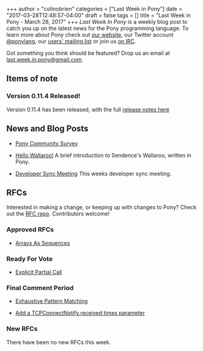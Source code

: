 +++
author = "colinobrien"
categories = ["Last Week in Pony"]
date = "2017-03-28T12:48:57-04:00"
draft = false
tags = []
title = "Last Week in Pony - March 28, 2017"
+++
_Last Week In Pony_ is a weekly blog post to catch you up on the latest news for the Pony programming language. To learn more about Pony check out [our website](ponylang.org), our Twitter account [@ponylang](https://twitter.com/ponylang), our [users' mailing list](https://pony.groups.io/g/user) or join us [on IRC](https://webchat.freenode.net/?channels=%23ponylang). 

Got something you think should be featured? Drop us an email at [last.week.in.pony@gmail.com](mailto:last.week.in.pony@gmail.com).
<!--more-->


## Items of note

### Version 0.11.4 Released!
  
Version 0.11.4 has been released, with the full [release notes here](https://pony.groups.io/g/user/topic/pony_0_11_4_has_been_released/4652245?p=,,,20,0,0,0::recentpostdate%2Fsticky,,,20,2,0,4652245)

## News and Blog Posts
  
- [Pony Community Survey](https://docs.google.com/forms/d/e/1FAIpQLScBNr5dPPCVYchRukAm-sFR3wipndVJiua3xHr8CslohVFRlg/viewform?c=0&w=1&usp=send_form)

- [Hello Wallaroo!](http://engineering.sendence.com/2017/03/hello-wallaroo/) A brief introduction to Sendence's Wallaroo, written in Pony.

- [Developer Sync Meeting](https://pony.groups.io/g/dev/files/Pony%20Sync/March%2022,%202017) This weeks developer sync meeting.

## RFCs

Interested in making a change, or keeping up with changes to Pony? Check out the [RFC repo](https://github.com/ponylang/rfcs). Contributors welcome!

### Approved RFCs
  
- [Arrays As Sequences](https://github.com/ponylang/rfcs/pull/84)

### Ready For Vote
  
- [Explicit Partial Call](https://github.com/ponylang/rfcs/pull/82)

### Final Comment Period
  
- [Exhaustive Pattern Matching](https://github.com/ponylang/rfcs/pull/86)

- [Add a TCPConnectNotify.received times parameter](https://github.com/ponylang/rfcs/pull/85)

### New RFCs
  
There have been no new RFCs this week.
